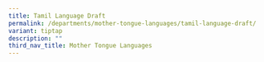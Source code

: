 ```yaml
---
title: Tamil Language Draft
permalink: /departments/mother-tongue-languages/tamil-language-draft/
variant: tiptap
description: ""
third_nav_title: Mother Tongue Languages
---
```

<p></p>